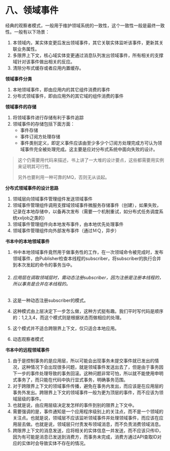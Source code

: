 # 八、领域事件

经典的观察者模式，一般用于维护领域系统的一致性，这个一致性一般是最终一致性。一般有以下场景：

1. 本领域内，某实体变更后发出领域事件，其它关联实体监听该事件，更新其关联业务属性。
2. 多限界上下文，核心域实体变更通过消息队列发出领域事件，所有相关的支撑域针对该事件做出相关的反应。
3. 清除分布式缓存或者应用内置缓存。

**领域事件分类**

1. 本地领域事件，即由应用内的其它组件消费的事件
2. 分布式领域事件，即由应用外的其它域的组件消费的事件



**领域事件的存储**

1. 将领域事件进行存储有利于事件追踪
2. 领域事件的存储包括下面方面：
   * 事件存储
   * 事件订阅方处理存储
   * 事件类别定义，即定义事件应该由至少多少个订阅方处理完成方可认为领域事件完全被处理完成。这主要是应对分布式系统中面向失败的设计。

> 这个仍需要用代码来描述，书上讲了一大堆的设计要点，这些都需要用实例来证明其可行性。
>
> 另外也要利用一种可靠的MQ，否则无从谈起。



**分布式领域事件的设计思路**

1. 领域层向领域事件管理组件发送领域事件
2. 领域事件管理组件调用支撑域领域事件微服务存储事件（创建），如果失败，记录在本地存储中，以备再次发布（需要一个机制重试，如分布式任务调度系统xxljob之类的）
3. 领域事件管理组件向本地发布事件，由本地优先处理事件
4. 领域事件管理组件向外部发布事件（通过ＭＱ，异步）

**书本中的本地领域事件**

1. 书中本地领域事件竟然用于做事务性的工作，在一次领域命令被完成时，发布领域事件，由Publisher检查本线程的subscriber，将subscriber的执行合并到本次发起的命令的事务当中。

2. ###### 应用层在调取领域层时，需动态注册subscriber，因为注册是注册本线程的，所以事务是合并在本线程的。

3. 这是一种动态注册subscriber的模式。

4. 这种模式由上层决定下一步怎么做，这种方式挺有趣。我们平时写代码是顺序的：1,2,3,4，而这个模式则是根据状态而做相应的处理。

5. 这个模式并不适合跨限界上下文，仅只适合本地应用。

6. 动态观察者模式

**书本中的远程领域事件**

1. 由于是控制事务的是应用层，所以可能会出现事务未提交事件就已发出的情况，这种情况下会出现很多问题，就是领域事件发送出去了，但是由于事务因下一步的事件处理导致的事务回滚。这种问题非常可怕，所以就不能使用申明式事务了，而只能在代码中执行显式事务，明确事务范围。
2. 对于跨限界上下文的领域事件传播，避免在事务内发出，而应该是在应用层的事务外发出。跨限界上下文的领域事件一般为更为顶层的事件，而不应该为领域层级的事件。
3. 也就是说，由应用层级决定发怎样的事件到别的限界上下文中。
4. 需要强调的是，事件通知是一个应用程序级别上的关注点，而不是一个领域的关注点。也就是说，领域层不应该监听领域事件并处理领域事件，而应该在应用层去做。也就是说，领域层只付责发布领域消息，而不负责消费领域消息。
5. 跨限界上下文的消息发送，应将相关的实体信息一并发送，而不应该只传ID，因为有可能是消息已发送到消费方，而事务未完成，消费方通过API查取ID对应的实体时会导致实体不存在的情况。
